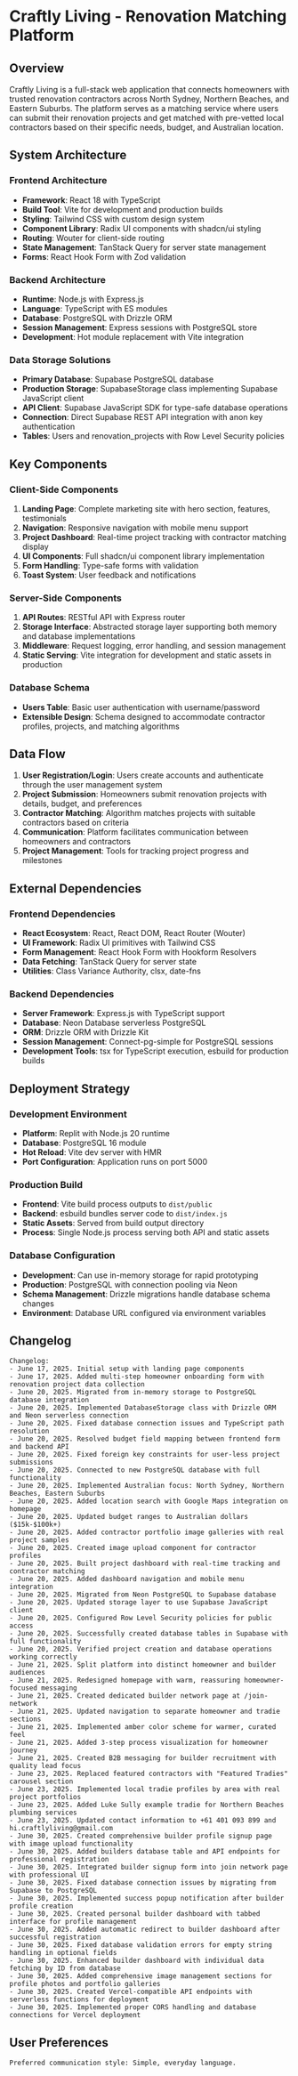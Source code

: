 # Craftly Living - Renovation Matching Platform

## Overview

Craftly Living is a full-stack web application that connects homeowners with trusted renovation contractors across North Sydney, Northern Beaches, and Eastern Suburbs. The platform serves as a matching service where users can submit their renovation projects and get matched with pre-vetted local contractors based on their specific needs, budget, and Australian location.

## System Architecture

### Frontend Architecture
- **Framework**: React 18 with TypeScript
- **Build Tool**: Vite for development and production builds
- **Styling**: Tailwind CSS with custom design system
- **Component Library**: Radix UI components with shadcn/ui styling
- **Routing**: Wouter for client-side routing
- **State Management**: TanStack Query for server state management
- **Forms**: React Hook Form with Zod validation

### Backend Architecture
- **Runtime**: Node.js with Express.js
- **Language**: TypeScript with ES modules
- **Database**: PostgreSQL with Drizzle ORM
- **Session Management**: Express sessions with PostgreSQL store
- **Development**: Hot module replacement with Vite integration

### Data Storage Solutions
- **Primary Database**: Supabase PostgreSQL database
- **Production Storage**: SupabaseStorage class implementing Supabase JavaScript client
- **API Client**: Supabase JavaScript SDK for type-safe database operations
- **Connection**: Direct Supabase REST API integration with anon key authentication
- **Tables**: Users and renovation_projects with Row Level Security policies

## Key Components

### Client-Side Components
1. **Landing Page**: Complete marketing site with hero section, features, testimonials
2. **Navigation**: Responsive navigation with mobile menu support
3. **Project Dashboard**: Real-time project tracking with contractor matching display
4. **UI Components**: Full shadcn/ui component library implementation
5. **Form Handling**: Type-safe forms with validation
6. **Toast System**: User feedback and notifications

### Server-Side Components
1. **API Routes**: RESTful API with Express router
2. **Storage Interface**: Abstracted storage layer supporting both memory and database implementations
3. **Middleware**: Request logging, error handling, and session management
4. **Static Serving**: Vite integration for development and static assets in production

### Database Schema
- **Users Table**: Basic user authentication with username/password
- **Extensible Design**: Schema designed to accommodate contractor profiles, projects, and matching algorithms

## Data Flow

1. **User Registration/Login**: Users create accounts and authenticate through the user management system
2. **Project Submission**: Homeowners submit renovation projects with details, budget, and preferences
3. **Contractor Matching**: Algorithm matches projects with suitable contractors based on criteria
4. **Communication**: Platform facilitates communication between homeowners and contractors
5. **Project Management**: Tools for tracking project progress and milestones

## External Dependencies

### Frontend Dependencies
- **React Ecosystem**: React, React DOM, React Router (Wouter)
- **UI Framework**: Radix UI primitives with Tailwind CSS
- **Form Management**: React Hook Form with Hookform Resolvers
- **Data Fetching**: TanStack Query for server state
- **Utilities**: Class Variance Authority, clsx, date-fns

### Backend Dependencies
- **Server Framework**: Express.js with TypeScript support
- **Database**: Neon Database serverless PostgreSQL
- **ORM**: Drizzle ORM with Drizzle Kit
- **Session Management**: Connect-pg-simple for PostgreSQL sessions
- **Development Tools**: tsx for TypeScript execution, esbuild for production builds

## Deployment Strategy

### Development Environment
- **Platform**: Replit with Node.js 20 runtime
- **Database**: PostgreSQL 16 module
- **Hot Reload**: Vite dev server with HMR
- **Port Configuration**: Application runs on port 5000

### Production Build
- **Frontend**: Vite build process outputs to `dist/public`
- **Backend**: esbuild bundles server code to `dist/index.js`
- **Static Assets**: Served from build output directory
- **Process**: Single Node.js process serving both API and static assets

### Database Configuration
- **Development**: Can use in-memory storage for rapid prototyping
- **Production**: PostgreSQL with connection pooling via Neon
- **Schema Management**: Drizzle migrations handle database schema changes
- **Environment**: Database URL configured via environment variables

## Changelog

```
Changelog:
- June 17, 2025. Initial setup with landing page components
- June 17, 2025. Added multi-step homeowner onboarding form with renovation project data collection
- June 20, 2025. Migrated from in-memory storage to PostgreSQL database integration
- June 20, 2025. Implemented DatabaseStorage class with Drizzle ORM and Neon serverless connection
- June 20, 2025. Fixed database connection issues and TypeScript path resolution
- June 20, 2025. Resolved budget field mapping between frontend form and backend API
- June 20, 2025. Fixed foreign key constraints for user-less project submissions
- June 20, 2025. Connected to new PostgreSQL database with full functionality
- June 20, 2025. Implemented Australian focus: North Sydney, Northern Beaches, Eastern Suburbs
- June 20, 2025. Added location search with Google Maps integration on homepage
- June 20, 2025. Updated budget ranges to Australian dollars ($15k-$100k+)
- June 20, 2025. Added contractor portfolio image galleries with real project samples
- June 20, 2025. Created image upload component for contractor profiles
- June 20, 2025. Built project dashboard with real-time tracking and contractor matching
- June 20, 2025. Added dashboard navigation and mobile menu integration
- June 20, 2025. Migrated from Neon PostgreSQL to Supabase database
- June 20, 2025. Updated storage layer to use Supabase JavaScript client
- June 20, 2025. Configured Row Level Security policies for public access
- June 20, 2025. Successfully created database tables in Supabase with full functionality
- June 20, 2025. Verified project creation and database operations working correctly
- June 21, 2025. Split platform into distinct homeowner and builder audiences
- June 21, 2025. Redesigned homepage with warm, reassuring homeowner-focused messaging
- June 21, 2025. Created dedicated builder network page at /join-network
- June 21, 2025. Updated navigation to separate homeowner and tradie sections
- June 21, 2025. Implemented amber color scheme for warmer, curated feel
- June 21, 2025. Added 3-step process visualization for homeowner journey
- June 21, 2025. Created B2B messaging for builder recruitment with quality lead focus
- June 23, 2025. Replaced featured contractors with "Featured Tradies" carousel section
- June 23, 2025. Implemented local tradie profiles by area with real project portfolios
- June 23, 2025. Added Luke Sully example tradie for Northern Beaches plumbing services
- June 23, 2025. Updated contact information to +61 401 093 899 and hi.craftlyliving@gmail.com
- June 30, 2025. Created comprehensive builder profile signup page with image upload functionality
- June 30, 2025. Added builders database table and API endpoints for professional registration
- June 30, 2025. Integrated builder signup form into join network page with professional UI
- June 30, 2025. Fixed database connection issues by migrating from Supabase to PostgreSQL
- June 30, 2025. Implemented success popup notification after builder profile creation
- June 30, 2025. Created personal builder dashboard with tabbed interface for profile management
- June 30, 2025. Added automatic redirect to builder dashboard after successful registration
- June 30, 2025. Fixed database validation errors for empty string handling in optional fields
- June 30, 2025. Enhanced builder dashboard with individual data fetching by ID from database
- June 30, 2025. Added comprehensive image management sections for profile photos and portfolio galleries
- June 30, 2025. Created Vercel-compatible API endpoints with serverless functions for deployment
- June 30, 2025. Implemented proper CORS handling and database connections for Vercel deployment
```

## User Preferences

```
Preferred communication style: Simple, everyday language.
```